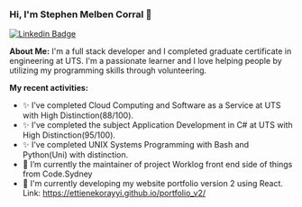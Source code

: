 ### Hi, I'm Stephen Melben Corral 👋

[![Linkedin Badge](https://img.shields.io/badge/-LinkedIn-0e76a8?style=flat-square&logo=Linkedin&logoColor=white)](https://www.linkedin.com/in/stephen-melben-corral-73468b6b)

**About Me:**
I'm a full stack developer and I completed graduate certificate in engineering at UTS. 
I'm a passionate learner and I love helping people by utilizing my programming skills through volunteering.

**My recent activities:**
- ✨ I’ve completed Cloud Computing and Software as a Service at UTS with High Distinction(88/100).
- ✨ I've completed the subject Application Development in C# at UTS with High Distinction(95/100).
- ✨ I’ve completed UNIX Systems Programming with Bash and Python(Uni) with distinction.
- 🔭 I’m currently the maintainer of project Worklog front end side of things from Code.Sydney
- 🔨 I'm currently developing my website portfolio version 2 using React.
      Link: https://ettienekorayyi.github.io/portfolio_v2/

<!--
**ettienekorayyi/ettienekorayyi** is a ✨ _special_ ✨ repository because its `README.md` (this file) appears on your GitHub profile.

Here are some ideas to get you started:

- 🔭 I’m currently working on ...
- 🌱 I’m currently learning ...
- 👯 I’m looking to collaborate on ...
- 🤔 I’m looking for help with ...
- 💬 Ask me about ...
- 📫 How to reach me: ...
- 😄 Pronouns: ...
- ⚡ Fun fact: ...
-->
